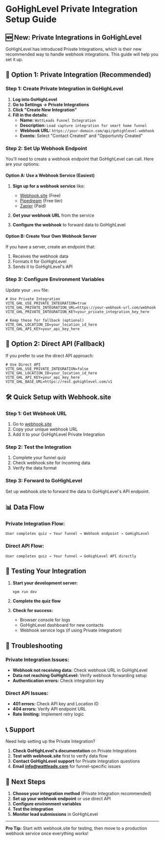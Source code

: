 # GoHighLevel Private Integration Setup Guide

## 🆕 **New: Private Integrations in GoHighLevel**

GoHighLevel has introduced Private Integrations, which is their new recommended way to handle webhook integrations. This guide will help you set it up.

## 🚀 **Option 1: Private Integration (Recommended)**

### Step 1: Create Private Integration in GoHighLevel

1. **Log into GoHighLevel**
2. **Go to Settings → Private Integrations**
3. **Click "Create New Integration"**
4. **Fill in the details:**
   - **Name:** `WattLeads Funnel Integration`
   - **Description:** `Lead capture integration for smart home funnel`
   - **Webhook URL:** `https://your-domain.com/api/gohighlevel-webhook`
   - **Events:** Select "Contact Created" and "Opportunity Created"

### Step 2: Set Up Webhook Endpoint

You'll need to create a webhook endpoint that GoHighLevel can call. Here are your options:

#### Option A: Use a Webhook Service (Easiest)
1. **Sign up for a webhook service** like:
   - [Webhook.site](https://webhook.site) (Free)
   - [Pipedream](https://pipedream.com) (Free tier)
   - [Zapier](https://zapier.com) (Paid)

2. **Get your webhook URL** from the service

3. **Configure the webhook** to forward data to GoHighLevel

#### Option B: Create Your Own Webhook Server
If you have a server, create an endpoint that:
1. Receives the webhook data
2. Formats it for GoHighLevel
3. Sends it to GoHighLevel's API

### Step 3: Configure Environment Variables

Update your `.env` file:

```env
# Use Private Integration
VITE_GHL_USE_PRIVATE_INTEGRATION=true
VITE_GHL_PRIVATE_INTEGRATION_URL=https://your-webhook-url.com/webhook
VITE_GHL_PRIVATE_INTEGRATION_KEY=your_private_integration_key_here

# Keep these for fallback (optional)
VITE_GHL_LOCATION_ID=your_location_id_here
VITE_GHL_API_KEY=your_api_key_here
```

## 🔄 **Option 2: Direct API (Fallback)**

If you prefer to use the direct API approach:

```env
# Use Direct API
VITE_GHL_USE_PRIVATE_INTEGRATION=false
VITE_GHL_LOCATION_ID=your_location_id_here
VITE_GHL_API_KEY=your_api_key_here
VITE_GHL_BASE_URL=https://rest.gohighlevel.com/v1
```

## 🛠️ **Quick Setup with Webhook.site**

### Step 1: Get Webhook URL
1. Go to [webhook.site](https://webhook.site)
2. Copy your unique webhook URL
3. Add it to your GoHighLevel Private Integration

### Step 2: Test the Integration
1. Complete your funnel quiz
2. Check webhook.site for incoming data
3. Verify the data format

### Step 3: Forward to GoHighLevel
Set up webhook.site to forward the data to GoHighLevel's API endpoint.

## 📊 **Data Flow**

### Private Integration Flow:
```
User completes quiz → Your funnel → Webhook endpoint → GoHighLevel
```

### Direct API Flow:
```
User completes quiz → Your funnel → GoHighLevel API directly
```

## 🔧 **Testing Your Integration**

1. **Start your development server:**
   ```bash
   npm run dev
   ```

2. **Complete the quiz flow**

3. **Check for success:**
   - Browser console for logs
   - GoHighLevel dashboard for new contacts
   - Webhook service logs (if using Private Integration)

## 🚨 **Troubleshooting**

### Private Integration Issues:
- **Webhook not receiving data:** Check webhook URL in GoHighLevel
- **Data not reaching GoHighLevel:** Verify webhook forwarding setup
- **Authentication errors:** Check integration key

### Direct API Issues:
- **401 errors:** Check API key and Location ID
- **404 errors:** Verify API endpoint URL
- **Rate limiting:** Implement retry logic

## 📞 **Support**

Need help setting up the Private Integration?

1. **Check GoHighLevel's documentation** on Private Integrations
2. **Test with webhook.site** first to verify data flow
3. **Contact GoHighLevel support** for Private Integration questions
4. **Email info@wattleads.com** for funnel-specific issues

## 🎯 **Next Steps**

1. **Choose your integration method** (Private Integration recommended)
2. **Set up your webhook endpoint** or use direct API
3. **Configure environment variables**
4. **Test the integration**
5. **Monitor lead submissions** in GoHighLevel

---

**Pro Tip:** Start with webhook.site for testing, then move to a production webhook service once everything works!
